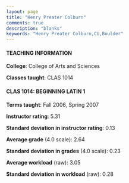 ```yaml
---
layout: page
title: "Henry Preater Colburn" 
comments: true
description: "blanks"
keywords: "Henry Preater Colburn,CU,Boulder"
---
```

<head>
<script src="https://ajax.googleapis.com/ajax/libs/jquery/2.1.3/jquery.min.js"></script>
<script src="https://dl.dropboxusercontent.com/s/pc42nxpaw1ea4o9/highcharts.js?dl=0"></script>
<!-- <script src="../assets/js/highcharts.js"></script> -->
<style type="text/css">@font-face {
	font-family: "Bebas Neue";
	src: url(https://www.filehosting.org/file/details/544349/BebasNeue Regular.otf) format("opentype");
	}
	h1.Bebas { 
		font-family: "Bebas Neue", Verdana, Tahoma;
	}
</style>
</head>
	   
#### TEACHING INFORMATION

**College**: College of Arts and Sciences

**Classes taught**: CLAS 1014

#### CLAS 1014: BEGINNING LATIN 1

**Terms taught**: Fall 2006, Spring 2007

**Instructor rating**: 5.31

**Standard deviation in instructor rating**: 0.13

**Average grade** (4.0 scale): 2.64

**Standard deviation in grades** (4.0 scale): 0.23

**Average workload** (raw): 3.05

**Standard deviation in workload** (raw): 0.28

